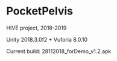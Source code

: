 # PocketPelvis

HIVE project, 2018-2019

Unity 2018.3.0f2 + Vuforia 8.0.10

Current build: 28112018_forDemo_v1.2.apk
